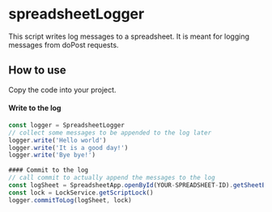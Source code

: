 # spreadsheetLogger
This script writes log messages to a spreadsheet. It is meant for logging messages from doPost requests.


## How to use
Copy the code into your project.

#### Write to the log
```javascript
const logger = SpreadsheetLogger
// collect some messages to be appended to the log later
logger.write('Hello world')
logger.write('It is a good day!')
logger.write('Bye bye!')
 
#### Commit to the log
// call commit to actually append the messages to the log
const logSheet = SpreadsheetApp.openById(YOUR-SPREADSHEET-ID).getSheetByName(YOUR-LOG-SHEET-NAME)
const lock = LockService.getScriptLock()
logger.commitToLog(logSheet, lock) 
``` 
